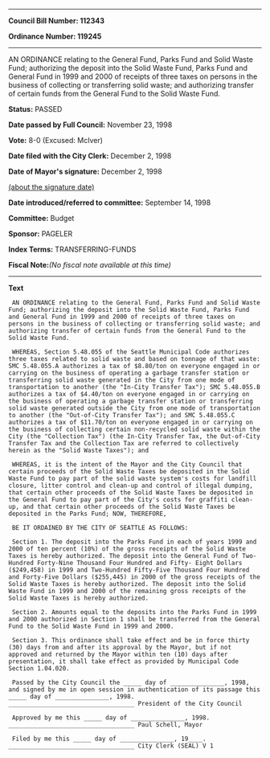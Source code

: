 

********

**Council Bill Number: 112343**
   
**Ordinance Number: 119245**
********

 AN ORDINANCE relating to the General Fund, Parks Fund and Solid Waste Fund; authorizing the deposit into the Solid Waste Fund, Parks Fund and General Fund in 1999 and 2000 of receipts of three taxes on persons in the business of collecting or transferring solid waste; and authorizing transfer of certain funds from the General Fund to the Solid Waste Fund.

**Status:** PASSED
   
**Date passed by Full Council:** November 23, 1998
   
**Vote:** 8-0 (Excused: McIver)
   
**Date filed with the City Clerk:** December 2, 1998
   
**Date of Mayor's signature:** December 2, 1998
   
[(about the signature date)](/~public/approvaldate.htm)
   
   
   
**Date introduced/referred to committee:** September 14, 1998
   
**Committee:** Budget
   
**Sponsor:** PAGELER
   
   
**Index Terms:** TRANSFERRING-FUNDS

**Fiscal Note:**_(No fiscal note available at this time)_

********

**Text**
   
```
 AN ORDINANCE relating to the General Fund, Parks Fund and Solid Waste Fund; authorizing the deposit into the Solid Waste Fund, Parks Fund and General Fund in 1999 and 2000 of receipts of three taxes on persons in the business of collecting or transferring solid waste; and authorizing transfer of certain funds from the General Fund to the Solid Waste Fund.

 WHEREAS, Section 5.48.055 of the Seattle Municipal Code authorizes three taxes related to solid waste and based on tonnage of that waste: SMC 5.48.055.A authorizes a tax of $8.80/ton on everyone engaged in or carrying on the business of operating a garbage transfer station or transferring solid waste generated in the City from one mode of transportation to another (the "In-City Transfer Tax"); SMC 5.48.055.B authorizes a tax of $4.40/ton on everyone engaged in or carrying on the business of operating a garbage transfer station or transferring solid waste generated outside the City from one mode of transportation to another (the "Out-of-City Transfer Tax"); and SMC 5.48.055.C authorizes a tax of $11.70/ton on everyone engaged in or carrying on the business of collecting certain non-recycled solid waste within the City (the "Collection Tax") (the In-City Transfer Tax, the Out-of-City Transfer Tax and the Collection Tax are referred to collectively herein as the "Solid Waste Taxes"); and

 WHEREAS, it is the intent of the Mayor and the City Council that certain proceeds of the Solid Waste Taxes be deposited in the Solid Waste Fund to pay part of the solid waste system's costs for landfill closure, litter control and clean-up and control of illegal dumping, that certain other proceeds of the Solid Waste Taxes be deposited in the General Fund to pay part of the City's costs for graffiti clean-up, and that certain other proceeds of the Solid Waste Taxes be deposited in the Parks Fund; NOW, THEREFORE,

 BE IT ORDAINED BY THE CITY OF SEATTLE AS FOLLOWS:

 Section 1. The deposit into the Parks Fund in each of years 1999 and 2000 of ten percent (10%) of the gross receipts of the Solid Waste Taxes is hereby authorized. The deposit into the General Fund of Two-Hundred Forty-Nine Thousand Four Hundred and Fifty- Eight Dollars ($249,458) in 1999 and Two-Hundred Fifty-Five Thousand Four Hundred and Forty-Five Dollars ($255,445) in 2000 of the gross receipts of the Solid Waste Taxes is hereby authorized. The deposit into the Solid Waste Fund in 1999 and 2000 of the remaining gross receipts of the Solid Waste Taxes is hereby authorized.

 Section 2. Amounts equal to the deposits into the Parks Fund in 1999 and 2000 authorized in Section 1 shall be transferred from the General Fund to the Solid Waste Fund in 1999 and 2000.

 Section 3. This ordinance shall take effect and be in force thirty (30) days from and after its approval by the Mayor, but if not approved and returned by the Mayor within ten (10) days after presentation, it shall take effect as provided by Municipal Code Section 1.04.020.

 Passed by the City Council the _____ day of _______________, 1998, and signed by me in open session in authentication of its passage this _____ day of _______________, 1998. ___________________________________ President of the City Council

 Approved by me this _____ day of _______________, 1998. ___________________________________ Paul Schell, Mayor

 Filed by me this _____ day of _______________, 19____. ___________________________________ City Clerk (SEAL) V 1

```
